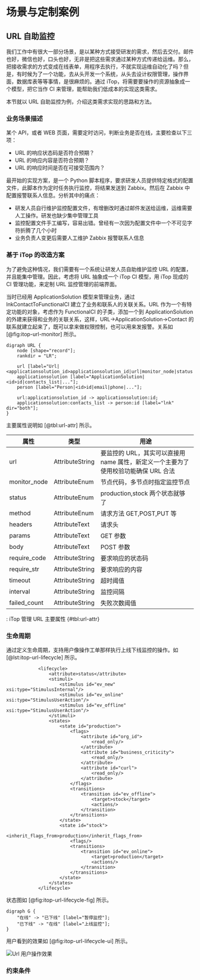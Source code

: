 # 场景与定制案例

## URL 自助监控
我们工作中有很大一部分场景，是以某种方式接受研发的需求，然后去交付。邮件也好，微信也好，口头也好，无非是把这些需求通过某种方式传递给运维。那么，把接收需求的方式变成在线表单，用程序去执行，不就实现运维自动化了吗？但是，有时候为了一个功能，去从头开发一个系统，从头去设计权限管理，操作界面，数据库表等等事情，是很麻烦的。通过 iTop，将需要要操作的资源抽象成一个模型，把它当作 CI 来管理，能帮助我们低成本的实现这类需求。

本节就以 URL 自助监控为例，介绍这类需求实现的思路和方法。

### 业务场景描述
某个 API，或者 WEB 页面，需要定时访问，判断业务是否在线，主要检查以下三项：

- URL 的响应状态码是否符合预期？
- URL 的响应内容是否符合预期？
- URL 的响应时间是否在可接受范围内？

最开始的实现方案，是一个 Python 脚本程序，要求研发人员提供特定格式的配置文件，此脚本作为定时任务执行监控，将结果发送到 Zabbix。然后在 Zabbix 中配置报警联系人信息。分析其中的痛点：

- 研发人员自行维护监控配置文件，有增删改时通过邮件发送给运维，运维需要人工操作。研发也缺少集中管理工具
- 监控配置文件手工编写，容易出错。曾经有一次因为配置文件中一个不可见字符折腾了几个小时
- 业务负责人变更后需要人工维护 Zabbix 报警联系人信息

### 基于 iTop 的改造方案
为了避免这种情况，我们需要有一个系统让研发人员自助维护监控 URL 的配置，并且能集中管理。因此，考虑将 URL 抽象成一个 iTop CI 模型，用 iTop 现成的 CI 管理功能，来定制 URL 监控管理的前端界面。

当时已经用 ApplicationSolution 模型来管理业务，通过 lnkContactToFunctionalCI 建立了业务和联系人的关联关系。URL 作为一个有特定功能的对象，考虑作为 FunctionalCI 的子类，添加一个到 ApplicationSolution 的外建来获得和业务的关联关系，这样，URL->ApplicationSolution->Contact 的联系就建立起来了，既可以拿来做权限控制，也可以用来发报警。关系如 [@fig:itop-url-monitor] 所示。

```{#fig:itop-url-monitor .plot:dot caption="使用 iTop 管理 URL" width=70%}
digraph URL {
	node [shape="record"];
	rankdir = "LR";

	url [label="Url|<applicationsolution_id>applicationsolution_id|url|monitor_node|status|method|header|require_code|require_str|require_time|..."];
	applicationsolution [label="ApplicationSolution|<id>id|contacts_list|..."];
	person [label="Person|<id>id|email|phone|..."];

	url:applicationsolution_id -> applicationsolution:id;
	applicationsolution:contacts_list -> person:id [label="lnk" dir="both"];
}
```

主要属性说明如 [@tbl:url-attr] 所示。

| 属性 | 类型 |用途 |
|--|--|-----|
|url|AttributeString|要监控的 URL，其实可以直接用 name 属性，新定义一个主要为了使用校验功能确保 URL 合法|
|monitor_node|AttributeEnum|节点代码，多节点时指定监控节点|
|status|AttributeEnum|production,stock 两个状态就够了|
|method|AttributeEnum|请求方法 GET,POST,PUT 等|
|headers|AttributeText|请求头|
|params|AttributeText|GET 参数|
|body|AttributeText|POST 参数|
|require_code|AttributeString|要求响应的状态码|
|require_str|AttributeString|要求响应的内容|
|timeout|AttributeString|超时阈值|
|interval|AttributeString|监控间隔|
|failed_count|AttributeString|失败次数阈值|

: iTop 管理 URL 主要属性 {#tbl:url-attr}

### 生命周期

通过定义生命周期，支持用户像操作工单那样执行上线下线监控的操作。如 [@lst:itop-url-lifecycle] 所示。

```{#lst:itop-url-lifecycle .xml caption="Url 的生命周期"}
			<lifecycle>
				<attribute>status</attribute>
				<stimuli>
					<stimulus id="ev_new" xsi:type="StimulusInternal"/>
					<stimulus id="ev_online" xsi:type="StimulusUserAction"/>
					<stimulus id="ev_offline" xsi:type="StimulusUserAction"/>
				</stimuli>
				<states>
					<state id="production">
						<flags>
							<attribute id="org_id">
								<read_only/>
							</attribute>
							<attribute id="business_criticity">
								<read_only/>
							</attribute>
							<attribute id="curl">
								<read_only/>
							</attribute>
						</flags>
						<transitions>
							<transition id="ev_offline">
								<target>stock</target>
								<actions/>
							</transition>
						</transitions>
					</state>
					<state id="stock">
						<inherit_flags_from>production</inherit_flags_from>
						<flags/>
						<transitions>
							<transition id="ev_online">
								<target>production</target>
								<actions/>
							</transition>
						</transitions>
					</state>
				</states>
			</lifecycle>
```

状态图如 [@fig:itop-url-lifecycle-fig] 所示。

```{#fig:itop-url-lifecycle-fig .plot:dot caption="Url 状态图" width=70%}
digraph G {
	"在线" -> "已下线" [label="暂停监控"];
	"已下线" -> "在线" [label="上线监控"];
}
```

用户看到的效果如 [@fig:itop-url-lifecycle-ui] 所示。

![Url 用户操作效果](images/itop-url-lifecycle-ui.png)

### 约束条件